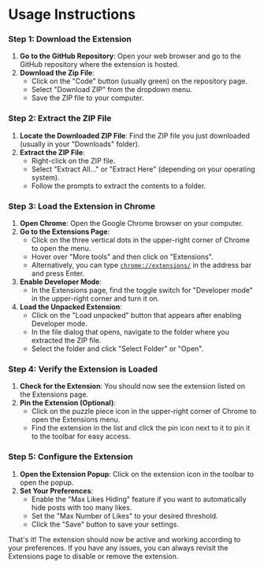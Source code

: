 # Usage Instructions

### Step 1: Download the Extension

1. **Go to the GitHub Repository**: Open your web browser and go to the GitHub repository where the extension is hosted.
2. **Download the Zip File**:
   - Click on the "Code" button (usually green) on the repository page.
   - Select "Download ZIP" from the dropdown menu.
   - Save the ZIP file to your computer.

### Step 2: Extract the ZIP File

1. **Locate the Downloaded ZIP File**: Find the ZIP file you just downloaded (usually in your "Downloads" folder).
2. **Extract the ZIP File**:
   - Right-click on the ZIP file.
   - Select "Extract All..." or "Extract Here" (depending on your operating system).
   - Follow the prompts to extract the contents to a folder.

### Step 3: Load the Extension in Chrome

1. **Open Chrome**: Open the Google Chrome browser on your computer.
2. **Go to the Extensions Page**:
   - Click on the three vertical dots in the upper-right corner of Chrome to open the menu.
   - Hover over "More tools" and then click on "Extensions".
   - Alternatively, you can type [`chrome://extensions/`](chrome://extensions/) in the address bar and press Enter.
3. **Enable Developer Mode**:
   - In the Extensions page, find the toggle switch for "Developer mode" in the upper-right corner and turn it on.
4. **Load the Unpacked Extension**:
   - Click on the "Load unpacked" button that appears after enabling Developer mode.
   - In the file dialog that opens, navigate to the folder where you extracted the ZIP file.
   - Select the folder and click "Select Folder" or "Open".

### Step 4: Verify the Extension is Loaded

1. **Check for the Extension**: You should now see the extension listed on the Extensions page.
2. **Pin the Extension (Optional)**:
   - Click on the puzzle piece icon in the upper-right corner of Chrome to open the Extensions menu.
   - Find the extension in the list and click the pin icon next to it to pin it to the toolbar for easy access.

### Step 5: Configure the Extension

1. **Open the Extension Popup**: Click on the extension icon in the toolbar to open the popup.
2. **Set Your Preferences**:
   - Enable the "Max Likes Hiding" feature if you want to automatically hide posts with too many likes.
   - Set the "Max Number of Likes" to your desired threshold.
   - Click the "Save" button to save your settings.

That's it! The extension should now be active and working according to your preferences. If you have any issues, you can always revisit the Extensions page to disable or remove the extension.